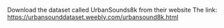Download the dataset called UrbanSounds8k from their website
The link: https://urbansounddataset.weebly.com/urbansound8k.html
